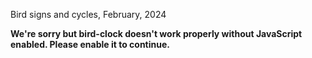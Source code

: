 Bird signs and cycles, February, 2024

**We're sorry but bird-clock doesn't work properly without JavaScript enabled. Please enable it to continue.**